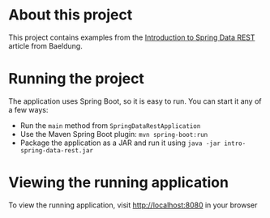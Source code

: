 # About this project
This project contains examples from the [Introduction to Spring Data REST](http://www.baeldung.com/spring-data-rest-intro) article from Baeldung.

# Running the project
The application uses Spring Boot, so it is easy to run. You can start it any of a few ways:
* Run the `main` method from `SpringDataRestApplication`
* Use the Maven Spring Boot plugin: `mvn spring-boot:run`
* Package the application as a JAR and run it using `java -jar intro-spring-data-rest.jar`

# Viewing the running application
To view the running application, visit [http://localhost:8080](http://localhost:8080) in your browser

